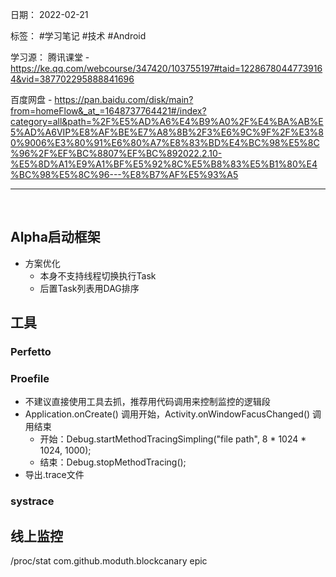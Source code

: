 日期： 2022-02-21

标签： #学习笔记 #技术  #Android 

学习源：
腾讯课堂 - https://ke.qq.com/webcourse/347420/103755197#taid=12286780447739164&vid=387702295888841696

百度网盘 - https://pan.baidu.com/disk/main?from=homeFlow&_at_=1648737764421#/index?category=all&path=%2F%E5%AD%A6%E4%B9%A0%2F%E4%BA%AB%E5%AD%A6VIP%E8%AF%BE%E7%A8%8B%2F3%E6%9C%9F%2F%E3%80%9006%E3%80%91%E6%80%A7%E8%83%BD%E4%BC%98%E5%8C%96%2F%EF%BC%8807%EF%BC%892022.2.10-%E5%8D%A1%E9%A1%BF%E5%92%8C%E5%B8%83%E5%B1%80%E4%BC%98%E5%8C%96---%E8%B7%AF%E5%93%A5


---

<br>

## Alpha启动框架
- 方案优化
	- 本身不支持线程切换执行Task
	- 后置Task列表用DAG排序


## 工具
### Perfetto


### Proefile
- 不建议直接使用工具去抓，推荐用代码调用来控制监控的逻辑段
- Application.onCreate() 调用开始，Activity.onWindowFacusChanged() 调用结束
	- 开始：Debug.startMethodTracingSimpling("file path", 8 * 1024 * 1024, 1000);
	- 结束：Debug.stopMethodTracing();
- 导出.trace文件

### systrace


## 线上监控
/proc/stat
com.github.moduth.blockcanary
epic
